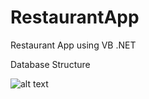 # RestaurantApp
Restaurant App using VB .NET

Database Structure

![alt text](https://ibb.co/RN5RWXR)
